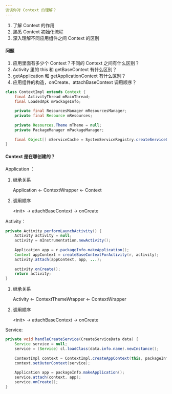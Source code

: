 ```yaml
---
谈谈你对 Context 的理解？
---
```


1. 了解 Context 的作用
2. 熟悉 Context 初始化流程
3. 深入理解不同应用组件之间 Context 的区别

#### 问题

1. 应用里面有多少个 Context？不同的 Context 之间有什么区别？
2. Activity 里的 this 和 getBaseContext 有什么区别？
3. getApplication 和 getApplicationContext 有什么区别？
4. 应用组件的构造，onCreate、attachBaseContext 调用顺序？



```java
class ContextImpl extends Context {
	final ActivityThread mMainThread;
	final LoadedApk mPackageInfo;
	
	private final ResourcesManager mResourcesManager;
    private final Resource mResources;
    
	private Resources.Theme mTheme = null;
    private PackageManager mPackageManager;
	
	final Object[] mServiceCache = SystemServiceRegistry.createServiceCache();
}
```

#### Context 是在哪创建的？

Application ：

1. 继承关系

   Application <- ContextWrapper <- Context

2. 调用顺序

   \<init> -> attachBaseContext -> onCreate

Activity：

```java
private Activity performLaunchActivity() {
	Activity activity = null;
	activity = mInstrumentation.newActivity();
	
	Application app = r.packageInfo.makeApplication();
	Context appContext = createBaseContextForActivity(r, activity);
	activity.attach(appContext, app, ...);
	
	activity.onCreate();
	return activity;
}
```

1. 继承关系

   Activity <- ContextThemeWrapper <- ContextWrapper

2. 调用顺序

   \<init> -> attachBaseContext -> onCreate

Service:

```java
private void handleCreateService(CreateServiceData data) {
	Service service = null;
    service = (Service) cl.loadClass(data.info.name).newInstance();
    
    ContextImpl context = ContextImpl.createAppContext(this, packageInfo);
    context.setOuterContext(service);
    
    Application app = packageInfo.makeApplication();
    service.attach(context, app);
    service.onCreate();
}
```


